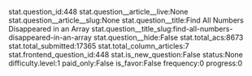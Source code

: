 stat.question_id:448
stat.question__article__live:None
stat.question__article__slug:None
stat.question__title:Find All Numbers Disappeared in an Array
stat.question__title_slug:find-all-numbers-disappeared-in-an-array
stat.question__hide:False
stat.total_acs:8673
stat.total_submitted:17365
stat.total_column_articles:7
stat.frontend_question_id:448
stat.is_new_question:False
status:None
difficulty.level:1
paid_only:False
is_favor:False
frequency:0
progress:0
